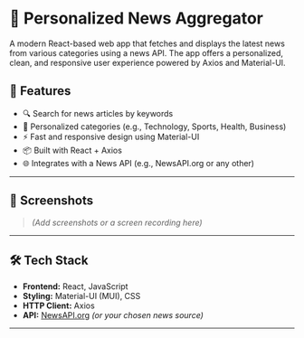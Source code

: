 # 📰 Personalized News Aggregator

A modern React-based web app that fetches and displays the latest news from various categories using a news API. The app offers a personalized, clean, and responsive user experience powered by Axios and Material-UI.

## 🚀 Features

- 🔍 Search for news articles by keywords
- 🧠 Personalized categories (e.g., Technology, Sports, Health, Business)
- ⚡ Fast and responsive design using Material-UI
- 📦 Built with React + Axios
- 🌐 Integrates with a News API (e.g., NewsAPI.org or any other)

---

## 📸 Screenshots

> *(Add screenshots or a screen recording here)*

---

## 🛠️ Tech Stack

- **Frontend:** React, JavaScript
- **Styling:** Material-UI (MUI), CSS
- **HTTP Client:** Axios
- **API:** [NewsAPI.org](https://newsapi.org) *(or your chosen news source)*

---




